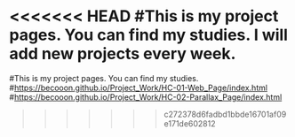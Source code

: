 <<<<<<< HEAD
#This is my project pages. You can find my studies. I will add new projects every week.
=======
#This is my project pages. You can find my studies.
#https://becooon.github.io/Project_Work/HC-01-Web_Page/index.html
#https://becooon.github.io/Project_Work/HC-02-Parallax_Page/index.html
>>>>>>> c272378d6fadbd1bbde16701af09e171de602812
